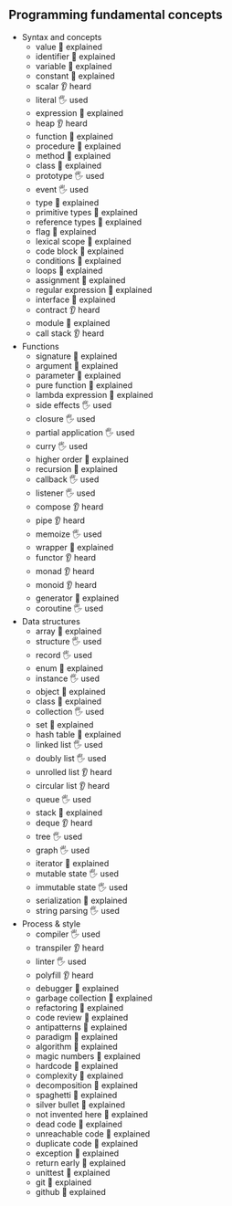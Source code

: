 ## Programming fundamental concepts

- Syntax and concepts
  - value 🙋 explained
  - identifier 🙋 explained
  - variable 🙋 explained
  - constant 🙋 explained
  - scalar 👂 heard
  - literal 🖐️ used
  - expression 🙋 explained
  - heap 👂 heard
  - function 🙋 explained
  - procedure 🙋 explained
  - method 🙋 explained
  - class 🙋 explained
  - prototype 🖐️ used
  - event 🖐️ used
  - type 🙋 explained
  - primitive types 🙋 explained
  - reference types 🙋 explained
  - flag 🙋 explained
  - lexical scope 🙋 explained
  - code block 🙋 explained
  - conditions 🙋 explained
  - loops 🙋 explained
  - assignment 🙋 explained
  - regular expression 🙋 explained
  - interface 🙋 explained
  - contract 👂 heard
  - module 🙋 explained
  - call stack 👂 heard
- Functions
  - signature 🙋 explained
  - argument 🙋 explained
  - parameter 🙋 explained
  - pure function 🙋 explained
  - lambda expression 🙋 explained
  - side effects 🖐️ used
  - closure 🖐️ used
  - partial application 🖐️ used
  - curry 🖐️ used
  - higher order 🙋 explained
  - recursion 🙋 explained
  - callback 🖐️ used
  - listener 🖐️ used
  - compose 👂 heard
  - pipe 👂 heard
  - memoize 🖐️ used
  - wrapper 🙋 explained
  - functor 👂 heard
  - monad 👂 heard
  - monoid 👂 heard
  - generator 🙋 explained
  - coroutine 🖐️ used
- Data structures
  - array 🙋 explained
  - structure 🖐️ used
  - record 🖐️ used
  - enum 🙋 explained
  - instance 🖐️ used
  - object 🙋 explained
  - class 🙋 explained
  - collection 🖐️ used
  - set 🙋 explained
  - hash table 🙋 explained
  - linked list 🖐️ used
  - doubly list 🖐️ used
  - unrolled list 👂 heard
  - circular list 👂 heard
  - queue 🖐️ used
  - stack 🙋 explained
  - deque 👂 heard
  - tree 🖐️ used
  - graph 🖐️ used
  - iterator 🙋 explained
  - mutable state 🖐️ used
  - immutable state 🖐️ used
  - serialization 🙋 explained
  - string parsing 🖐️ used
- Process & style
  - compiler 🖐️ used
  - transpiler 👂 heard
  - linter 🖐️ used
  - polyfill 👂 heard
  - debugger 🙋 explained
  - garbage collection 🙋 explained
  - refactoring 🙋 explained
  - code review 🙋 explained
  - antipatterns 🙋 explained
  - paradigm 🙋 explained
  - algorithm 🙋 explained
  - magic numbers 🙋 explained
  - hardcode 🙋 explained
  - complexity 🙋 explained
  - decomposition 🙋 explained
  - spaghetti 🙋 explained
  - silver bullet 🙋 explained
  - not invented here 🙋 explained
  - dead code 🙋 explained
  - unreachable code 🙋 explained
  - duplicate code 🙋 explained
  - exception 🙋 explained
  - return early 🙋 explained
  - unittest 🙋 explained
  - git 🙋 explained
  - github 🙋 explained
